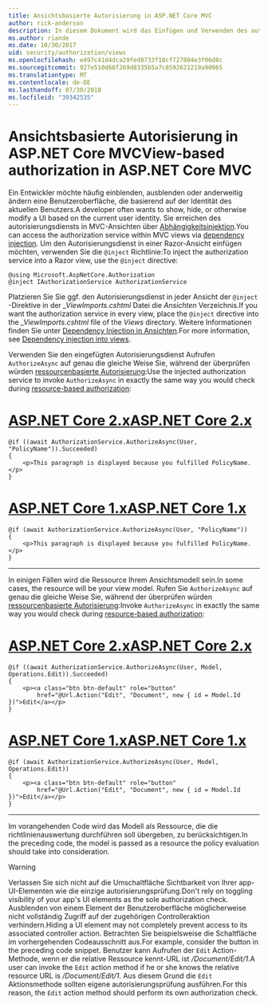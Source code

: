 ```yaml
---
title: Ansichtsbasierte Autorisierung in ASP.NET Core MVC
author: rick-anderson
description: In diesem Dokument wird das Einfügen und Verwenden des autorisierungsdiensts in einer ASP.NET Core Razor-Ansicht veranschaulicht.
ms.author: riande
ms.date: 10/30/2017
uid: security/authorization/views
ms.openlocfilehash: e497c41d4dca29fed8733f18cf727804e3f06d8c
ms.sourcegitcommit: 927e510d68f269d8335b5a7c8592621219a90965
ms.translationtype: MT
ms.contentlocale: de-DE
ms.lasthandoff: 07/30/2018
ms.locfileid: "39342535"
---
```

# <a name="view-based-authorization-in-aspnet-core-mvc"></a><span data-ttu-id="04435-103">Ansichtsbasierte Autorisierung in ASP.NET Core MVC</span><span class="sxs-lookup"><span data-stu-id="04435-103">View-based authorization in ASP.NET Core MVC</span></span>

<span data-ttu-id="04435-104">Ein Entwickler möchte häufig einblenden, ausblenden oder anderweitig ändern eine Benutzeroberfläche, die basierend auf der Identität des aktuellen Benutzers.</span><span class="sxs-lookup"><span data-stu-id="04435-104">A developer often wants to show, hide, or otherwise modify a UI based on the current user identity.</span></span> <span data-ttu-id="04435-105">Sie erreichen des autorisierungsdiensts in MVC-Ansichten über [Abhängigkeitsinjektion](xref:fundamentals/dependency-injection).</span><span class="sxs-lookup"><span data-stu-id="04435-105">You can access the authorization service within MVC views via [dependency injection](xref:fundamentals/dependency-injection).</span></span> <span data-ttu-id="04435-106">Um den Autorisierungsdienst in einer Razor-Ansicht einfügen möchten, verwenden Sie die `@inject` Richtlinie:</span><span class="sxs-lookup"><span data-stu-id="04435-106">To inject the authorization service into a Razor view, use the `@inject` directive:</span></span>

```cshtml
@using Microsoft.AspNetCore.Authorization
@inject IAuthorizationService AuthorizationService
```

<span data-ttu-id="04435-107">Platzieren Sie Sie ggf. den Autorisierungsdienst in jeder Ansicht der `@inject` -Direktive in der *_ViewImports.cshtml* Datei die *Ansichten* Verzeichnis.</span><span class="sxs-lookup"><span data-stu-id="04435-107">If you want the authorization service in every view, place the `@inject` directive into the *_ViewImports.cshtml* file of the *Views* directory.</span></span> <span data-ttu-id="04435-108">Weitere Informationen finden Sie unter [Dependency Injection in Ansichten](xref:mvc/views/dependency-injection).</span><span class="sxs-lookup"><span data-stu-id="04435-108">For more information, see [Dependency injection into views](xref:mvc/views/dependency-injection).</span></span>

<span data-ttu-id="04435-109">Verwenden Sie den eingefügten Autorisierungsdienst Aufrufen `AuthorizeAsync` auf genau die gleiche Weise Sie, während der überprüfen würden [ressourcenbasierte Autorisierung](xref:security/authorization/resourcebased#security-authorization-resource-based-imperative):</span><span class="sxs-lookup"><span data-stu-id="04435-109">Use the injected authorization service to invoke `AuthorizeAsync` in exactly the same way you would check during [resource-based authorization](xref:security/authorization/resourcebased#security-authorization-resource-based-imperative):</span></span>

# <a name="aspnet-core-2xtabaspnetcore2x"></a>[<span data-ttu-id="04435-110">ASP.NET Core 2.x</span><span class="sxs-lookup"><span data-stu-id="04435-110">ASP.NET Core 2.x</span></span>](#tab/aspnetcore2x)

```cshtml
@if ((await AuthorizationService.AuthorizeAsync(User, "PolicyName")).Succeeded)
{
    <p>This paragraph is displayed because you fulfilled PolicyName.</p>
}
```

# <a name="aspnet-core-1xtabaspnetcore1x"></a>[<span data-ttu-id="04435-111">ASP.NET Core 1.x</span><span class="sxs-lookup"><span data-stu-id="04435-111">ASP.NET Core 1.x</span></span>](#tab/aspnetcore1x)

```cshtml
@if (await AuthorizationService.AuthorizeAsync(User, "PolicyName"))
{
    <p>This paragraph is displayed because you fulfilled PolicyName.</p>
}
```

---

<span data-ttu-id="04435-112">In einigen Fällen wird die Ressource Ihrem Ansichtsmodell sein.</span><span class="sxs-lookup"><span data-stu-id="04435-112">In some cases, the resource will be your view model.</span></span> <span data-ttu-id="04435-113">Rufen Sie `AuthorizeAsync` auf genau die gleiche Weise Sie, während der überprüfen würden [ressourcenbasierte Autorisierung](xref:security/authorization/resourcebased#security-authorization-resource-based-imperative):</span><span class="sxs-lookup"><span data-stu-id="04435-113">Invoke `AuthorizeAsync` in exactly the same way you would check during [resource-based authorization](xref:security/authorization/resourcebased#security-authorization-resource-based-imperative):</span></span>

# <a name="aspnet-core-2xtabaspnetcore2x"></a>[<span data-ttu-id="04435-114">ASP.NET Core 2.x</span><span class="sxs-lookup"><span data-stu-id="04435-114">ASP.NET Core 2.x</span></span>](#tab/aspnetcore2x)

```cshtml
@if ((await AuthorizationService.AuthorizeAsync(User, Model, Operations.Edit)).Succeeded)
{
    <p><a class="btn btn-default" role="button"
        href="@Url.Action("Edit", "Document", new { id = Model.Id })">Edit</a></p>
}
```

# <a name="aspnet-core-1xtabaspnetcore1x"></a>[<span data-ttu-id="04435-115">ASP.NET Core 1.x</span><span class="sxs-lookup"><span data-stu-id="04435-115">ASP.NET Core 1.x</span></span>](#tab/aspnetcore1x)

```cshtml
@if (await AuthorizationService.AuthorizeAsync(User, Model, Operations.Edit))
{
    <p><a class="btn btn-default" role="button"
        href="@Url.Action("Edit", "Document", new { id = Model.Id })">Edit</a></p>
}
```

---

<span data-ttu-id="04435-116">Im vorangehenden Code wird das Modell als Ressource, die die richtlinienauswertung durchführen soll übergeben, zu berücksichtigen.</span><span class="sxs-lookup"><span data-stu-id="04435-116">In the preceding code, the model is passed as a resource the policy evaluation should take into consideration.</span></span>

> [!WARNING]
> <span data-ttu-id="04435-117">Verlassen Sie sich nicht auf die Umschaltfläche Sichtbarkeit von Ihrer app-UI-Elementen wie die einzige autorisierungsprüfung.</span><span class="sxs-lookup"><span data-stu-id="04435-117">Don't rely on toggling visibility of your app's UI elements as the sole authorization check.</span></span> <span data-ttu-id="04435-118">Ausblenden von einem Element der Benutzeroberfläche möglicherweise nicht vollständig Zugriff auf der zugehörigen Controlleraktion verhindern.</span><span class="sxs-lookup"><span data-stu-id="04435-118">Hiding a UI element may not completely prevent access to its associated controller action.</span></span> <span data-ttu-id="04435-119">Betrachten Sie beispielsweise die Schaltfläche im vorhergehenden Codeausschnitt aus.</span><span class="sxs-lookup"><span data-stu-id="04435-119">For example, consider the button in the preceding code snippet.</span></span> <span data-ttu-id="04435-120">Benutzer kann Aufrufen der `Edit` Action-Methode, wenn er die relative Ressource kennt-URL ist */Document/Edit/1*.</span><span class="sxs-lookup"><span data-stu-id="04435-120">A user can invoke the `Edit` action method if he or she knows the relative resource URL is */Document/Edit/1*.</span></span> <span data-ttu-id="04435-121">Aus diesem Grund die `Edit` Aktionsmethode sollten eigene autorisierungsprüfung ausführen.</span><span class="sxs-lookup"><span data-stu-id="04435-121">For this reason, the `Edit` action method should perform its own authorization check.</span></span>
